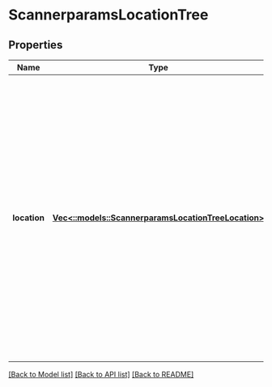 # ScannerparamsLocationTree

## Properties
Name | Type | Description | Notes
------------ | ------------- | ------------- | -------------
**location** | [**Vec<::models::ScannerparamsLocationTreeLocation>**](scannerparams_LocationTree_Location.md) | Contains information like name, supported filters, etc. for an instrument. A location can contain more locations forming a tree-like structure which allows user to control the lcoation at more granular level. locationCode has to be used to specify lcoations while querying a scanner. | [optional] [default to null]

[[Back to Model list]](../README.md#documentation-for-models) [[Back to API list]](../README.md#documentation-for-api-endpoints) [[Back to README]](../README.md)


